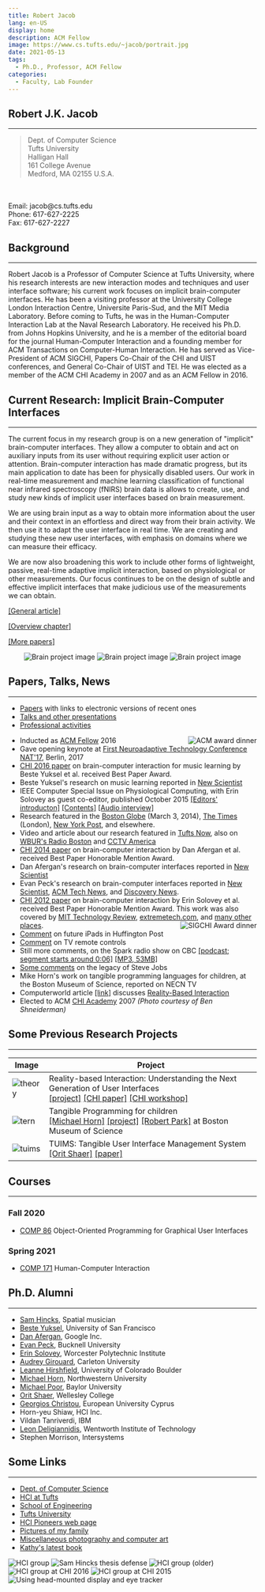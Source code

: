 ```yaml
---
title: Robert Jacob
lang: en-US
display: home
description: ACM Fellow
image: https://www.cs.tufts.edu/~jacob/portrait.jpg
date: 2021-05-13
tags:
  - Ph.D., Professor, ACM Fellow
categories:
  - Faculty, Lab Founder
--- 
```



## Robert J.K. Jacob
---
> Dept. of Computer Science
<br/>Tufts University
<br/>Halligan Hall
<br/>161 College Avenue
<br/>Medford, MA 02155 U.S.A.
<br/>
<br/>Email: jacob@cs.tufts.edu
<br/>Phone: 617-627-2225
<br/>Fax: 617-627-2227


## Background
---
Robert Jacob is a Professor of Computer Science at Tufts University, where his research interests are new interaction modes and techniques and user interface software; his current work focuses on implicit brain-computer interfaces. He has been a visiting professor at the University College London Interaction Centre, Universite Paris-Sud, and the MIT Media Laboratory. Before coming to Tufts, he was in the Human-Computer Interaction Lab at the Naval Research Laboratory. He received his Ph.D. from Johns Hopkins University, and he is a member of the editorial board for the journal Human-Computer Interaction and a founding member for ACM Transactions on Computer-Human Interaction. He has served as Vice-President of ACM SIGCHI, Papers Co-Chair of the CHI and UIST conferences, and General Co-Chair of UIST and TEI. He was elected as a member of the ACM CHI Academy in 2007 and as an ACM Fellow in 2016.

## Current Research: Implicit Brain-Computer Interfaces
---
The current focus in my research group is on a new generation of "implicit" brain-computer interfaces. They allow a computer to obtain and act on auxiliary inputs from its user without requiring explicit user action or attention. Brain-computer interaction has made dramatic progress, but its main application to date has been for physically disabled users. Our work in real-time measurement and machine learning classification of functional near infrared spectroscopy (fNIRS) brain data is allows to create, use, and study new kinds of implicit user interfaces based on brain measurement.

We are using brain input as a way to obtain more information about the user and their context in an effortless and direct way from their brain activity. We then use it to adapt the user interface in real time. We are creating and studying these new user interfaces, with emphasis on domains where we can measure their efficacy.

We are now also broadening this work to include other forms of lightweight, passive, real-time adaptive implicit interaction, based on physiological or other measurements. Our focus continues to be on the design of subtle and effective implicit interfaces that make judicious use of the measurements we can obtain.

[[General article]](http://www.cs.tufts.edu/~jacob/papers/crossroads.pdf)

[[Overview chapter]](http://www.cs.tufts.edu/~jacob/papers/bcibook.pdf)

[[More papers]](http://www.cs.tufts.edu/~jacob/papers/)

<p style='text-align:center;'>
<img src="/rob_homepage_images/brain_detector.png" alt="Brain project image">
<img src="/rob_homepage_images/brain_blockdiagram.png" alt="Brain project image">
<img src="/rob_homepage_images/brain_kelly_cropped.jpg" alt="Brain project image">
</p>

## Papers, Talks, News
---
- [Papers](http://www.cs.tufts.edu/~jacob/papers/) with links to electronic versions of recent ones
- [Talks and other presentations](http://www.cs.tufts.edu/~jacob/presentations.html)
- [Professional activities](http://www.cs.tufts.edu/~jacob/professional.html)

<!-- new line -->
<img src="/rob_homepage_images/acmfellow.jpg" style='float:right;' alt="ACM award dinner">

- Inducted as [ACM Fellow](http://awards.acm.org/award_winners/jacob_1771807.cfm) 2016
- Gave opening keynote at [First Neuroadaptive Technology Conference NAT'17](https://neuroadaptive.org/conference), Berlin, 2017
- [CHI 2016 paper](http://www.cs.tufts.edu/~jacob/papers/yuksel.chi16.pdf) on brain-computer interaction for music learning by Beste Yuksel et al. received Best Paper Award.
- Beste Yuksel's research on music learning reported in [New Scientist](https://www.newscientist.com/article/2076899-mind-reading-tech-helps-beginners-quickly-learn-to-play-bach/)
- IEEE Computer Special Issue on Physiological Computing, with Erin Solovey as guest co-editor, published October 2015 [[Editors' introducton]](http://www.computer.org/csdl/mags/co/2015/10/mco2015100012.pdf) [[Contents]](http://www.computer.org/csdl/mags/co/2015/10/index.html) [[Audio interview]](https://youtu.be/_nLqjHTTVPg)
- Research featured in the [Boston Globe](https://www.bostonglobe.com/business/2014/03/03/headband-could-help-brain-comunicate-with-computers/90HC7YkJtl2iRNoKw0fnEJ/story.html) (March 3, 2014), [The Times](https://www.thetimes.co.uk/article/warning-your-brain-is-overheating-t50pllsgfgr) (London), [New York Post](https://nypost.com/2014/03/04/new-headband-can-detect-when-your-brain-is-in-overload/), and elsewhere.
- Video and article about our research featured in [Tufts Now](https://now.tufts.edu/articles/load-your-mind), also on [WBUR's Radio Boston](http://radioboston.wbur.org/2014/05/16/tufts-headband-mind) and [CCTV America](http://www.cctv-america.com/full-frame-essay-brain-power)
- [CHI 2014 paper](http://www.cs.tufts.edu/~jacob/papers/chi14.pdf) on brain-computer interaction by Dan Afergan et al. received Best Paper Honorable Mention Award.
- Dan Afergan's research on brain-computer interfaces reported in [New Scientist](https://www.newscientist.com/article/mg22029484.500-mindreading-light-helps-you-stay-in-the-zone/)
- Evan Peck's research on brain-computer interfaces reported in [New Scientist](https://www.newscientist.com/article/mg21729056.500-brainscanning-headset-monitors-your-mental-workload/), [ACM Tech News](http://www.cs.tufts.edu/~jacob/papers/acmtechnews.peck.pdf), and [Discovery News](http://www.cs.tufts.edu/~jacob/papers/discoverynews.peck.pdf).
- [CHI 2012 paper](http://www.cs.tufts.edu/~jacob/papers/chi12.solovey.pdf) on brain-computer interaction by Erin Solovey et al. received Best Paper Honorable Mention Award. This work was also covered by [MIT Technology Review](https://www.technologyreview.com/2012/05/14/19653/a-computer-interface-that-takes-a-load-off-your-mind/), [extremetech.com](https://www.extremetech.com/extreme/129279-mits-brainput-boosts-your-brain-power-by-offloading-multitasking-to-a-computer), and [many other places](http://www.google.com/search?q=solovey+brainput+2012).<img src="/rob_homepage_images/chiacademy.jpg" style='float:right;' alt="SIGCHI Award dinner">
- [Comment](https://www.huffpost.com/entry/future-ipad_n_1330774) on future iPads in Huffington Post
- [Comment](https://www.cs.tufts.edu/~jacob/papers/newscientist.pdf) on TV remote controls
- Still more comments, on the Spark radio show on CBC [[podcast; segment starts around 0:06]](https://www.cbc.ca/radio/spark/spark-168-january-15-18-2012-1.2847581) [[MP3, 53MB]](http://www.cs.tufts.edu/~jacob/spark.mp3)
- [Some comments](https://now.tufts.edu/articles/legacy-steve-jobs) on the legacy of Steve Jobs
- Mike Horn's work on tangible programming languages for children, at the Boston Museum of Science, reported on NECN TV
- Computerworld article [[link]](https://www.computerworld.com/article/2538876/give-your-computer-the-finger--touch-screen-tech-is-coming-of-age.html) discusses [Reality-Based Interaction](http://hci.cs.tufts.edu/rbi/)
- Elected to ACM [CHI Academy](https://sigchi.org/awards/sigchi-award-recipients/2007-sigchi-awards/) 2007 *(Photo courtesy of Ben Shneiderman)*


## Some Previous Research Projects
---
| Image                                                |  Project |
|------------------------------------------------------|------|
| ![theory](/rob_homepage_images/theory_thumbnail.jpg) | Reality-based Interaction: Understanding the Next Generation of User Interfaces <br/> [[project]](http://hci.cs.tufts.edu/rbi/) [[CHI paper]](http://www.cs.tufts.edu/~jacob/papers/chi08.pdf) [[CHI workshop]](http://www.cs.tufts.edu/~jacob/workshop/) |
| ![tern](/rob_homepage_images/tern_thumbnail.jpg)     | Tangible Programming for children <br/> [[Michael Horn]](http://users.eecs.northwestern.edu/~mhorn/) [[project]](http://hci.cs.tufts.edu/tern/) [[Robert Park]](http://hci.cs.tufts.edu/tern/robotpark.html) at Boston Museum of Science |
| ![tuims](/rob_homepage_images/tuims_thumbnail.jpg)    | TUIMS: Tangible User Interface Management System <br/> [[Orit Shaer]](http://cs.wellesley.edu/~oshaer/) [[paper]](http://www.cs.tufts.edu/~jacob/papers/tochi.shaer.pdf) |

## Courses
---
### Fall 2020
- [COMP 86](http://www.cs.tufts.edu/~jacob/86/) Object-Oriented Programming for Graphical User Interfaces
### Spring 2021
- [COMP 171](http://www.cs.tufts.edu/~jacob/171/) Human-Computer Interaction

## Ph.D. Alumni
---
- [Sam Hincks](http://www.samulus.com/), Spatial musician
- [Beste Yuksel](https://www.cs.usfca.edu/~byuksel/), University of San Francisco
- [Dan Afergan](http://www.danafergan.com/), Google Inc.
- [Evan Peck](http://www.eg.bucknell.edu/~emp017/), Bucknell University
- [Erin Solovey](http://users.wpi.edu/~esolovey/index.html), Worcester Polytechnic Institute
- [Audrey Girouard](https://en.wikipedia.org/wiki/Audrey_Girouard), Carleton University
- [Leanne Hirshfield](https://www.colorado.edu/ics/leanne-hirshfield), University of Colorado Boulder
- [Michael Horn](http://users.eecs.northwestern.edu/~mhorn/), Northwestern University
- [Michael Poor](https://www.ecs.baylor.edu/index.php?id=961977), Baylor University
- [Orit Shaer](http://cs.wellesley.edu/~oshaer/), Wellesley College
- [Georgios Christou](https://euc.ac.cy/en/faculty-profiles/georgios-christou/), European University Cyprus
- Horn-yeu Shiaw, HCI Inc.
- Vildan Tanriverdi, IBM
- [Leon Deligiannidis](https://wit.edu/directory/leonidas-deligiannidis), Wentworth Institute of Technology
- Stephen Morrison, Intersystems

## Some Links
---
- [Dept. of Computer Science](https://www.cs.tufts.edu/)
- [HCI at Tufts](http://www.cs.tufts.edu/~jacob/hci/)
- [School of Engineering](https://engineering.tufts.edu/)
- [Tufts University](https://www.tufts.edu/)
- [HCI Pioneers web page](https://hcipioneers.wordpress.com/portfolio/jacob-robert/)
- [Pictures of my family](http://www.cs.tufts.edu/~jacob/family.html)
- [Miscellaneous photography and computer art](http://www.cs.tufts.edu/~jacob/photography/)
- [Kathy's latest book](http://www.kingofthelobby.com/)

![HCI group](/rob_homepage_images/hcigroup.jpg)
![Sam Hincks thesis defense](/rob_homepage_images/samdefense.jpg)
![HCI group (older)](/rob_homepage_images/hcigroupold.jpg)
![HCI group at CHI 2016](/rob_homepage_images/tuftsdinner16.jpg)
![HCI group at CHI 2015](/rob_homepage_images/tuftsdinner15.jpg)
![Using head-mounted display and eye tracker](/rob_homepage_images/hmd.jpg)